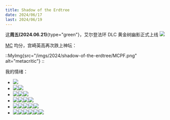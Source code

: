 ```yaml
---
title: Shadow of the Erdtree
date: 2024/06/17
last: 2024/06/19
---
```


这**周五(2024.06.21)**{type="green"}，艾尔登法环 DLC 黄金树幽影正式上线 ![](/emoji/hh.webp)

[MC](https://www.metacritic.com/game/elden-ring-shadow-of-the-erdtree/) 均分，宫崎英高再次跌上神坛：

::MyImg{src="/imgs/2024/shadow-of-the-erdtree/MCPF.png" alt="metacritic"}
::

我的情绪：

- ![](/emoji/hh.webp)
- ![](/emoji/hh.webp)![](/emoji/hh.webp)
- ![](/emoji/hh.webp)![](/emoji/hh.webp)![](/emoji/hh.webp)
- ![](/emoji/hh.webp)![](/emoji/hh.webp)![](/emoji/hh.webp)![](/emoji/hh.webp)
- ![](/emoji/hh.webp)![](/emoji/hh.webp)![](/emoji/hh.webp)![](/emoji/hh.webp)![](/emoji/hh.webp)
- ![](/emoji/hh.webp)![](/emoji/hh.webp)![](/emoji/hh.webp)![](/emoji/hh.webp)![](/emoji/hh.webp)![](/emoji/hh.webp)
